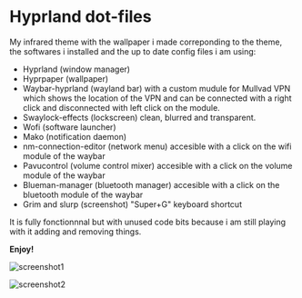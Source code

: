 # Hyprland dot-files

My infrared theme with the wallpaper i made correponding to the theme,
the softwares i installed and the up to date config files i am using:

- Hyprland (window manager)
- Hyprpaper (wallpaper) 
- Waybar-hyprland (wayland bar) with a custom mudule for Mullvad VPN which shows the location of the VPN and can be connected with a right click and disconnected with left click on the module.
- Swaylock-effects (lockscreen) clean, blurred and transparent.
- Wofi (software launcher)
- Mako (notification daemon)
- nm-connection-editor (network menu) accesible with a click on the wifi module of the waybar
- Pavucontrol (volume control mixer) accesible with a click on the volume module of the waybar
- Blueman-manager (bluetooth manager) accesible with a click on the bluetooth module of the waybar
- Grim and slurp (screenshot) "Super+G" keyboard shortcut

It is fully fonctionnnal but with unused code bits because i am still playing with it adding and removing things.
  
**Enjoy!**

![screenshot1](https://github.com/visnudeva/dot-files/blob/main/20230505_12h09m51s_grim.png)

![screenshot2](https://github.com/visnudeva/dot-files/blob/main/20230505_12h24m17s_grim.png)
